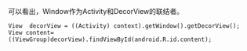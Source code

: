 可以看出，Window作为Activity和DecorView的联结者。
```
View  decorView = ((Activity) context).getWindow().getDecorView();
View content=((ViewGroup)decorView).findViewById(android.R.id.content);
```
